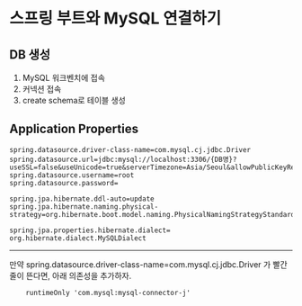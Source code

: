 # 스프링 부트와 MySQL 연결하기

## DB 생성

1. MySQL 워크벤치에 접속
2. 커넥션 접속
3. create schema로 테이블 생성

## Application Properties

```properties
spring.datasource.driver-class-name=com.mysql.cj.jdbc.Driver
spring.datasource.url=jdbc:mysql://localhost:3306/{DB명}?useSSL=false&useUnicode=true&serverTimezone=Asia/Seoul&allowPublicKeyRetrieval=true
spring.datasource.username=root
spring.datasource.password=

spring.jpa.hibernate.ddl-auto=update
spring.jpa.hibernate.naming.physical-strategy=org.hibernate.boot.model.naming.PhysicalNamingStrategyStandardImpl

spring.jpa.properties.hibernate.dialect= org.hibernate.dialect.MySQLDialect
```

---

만약 spring.datasource.driver-class-name=com.mysql.cj.jdbc.Driver 가 빨간줄이 뜬다면,
아래 의존성을 추가하자.
```properties
	runtimeOnly 'com.mysql:mysql-connector-j'
```
